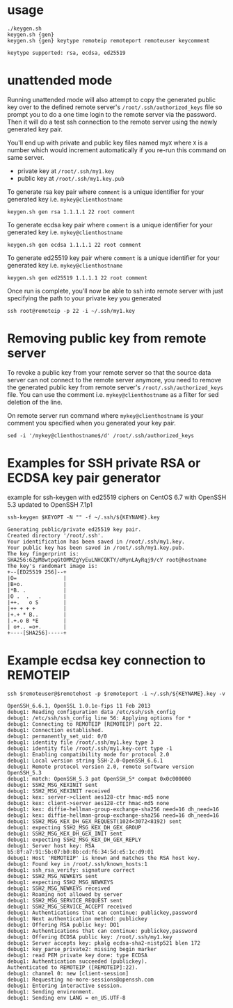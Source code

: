 usage
===

    ./keygen.sh
    keygen.sh {gen}
    keygen.sh {gen} keytype remoteip remoteport remoteuser keycomment
    
    keytype supported: rsa, ecdsa, ed25519

unattended mode
===

Running unattended mode will also attempt to copy the generated public key over to the defined remote server's `/root/.ssh/authorized_keys` file so prompt you to do a one time login to the remote server via the password. Then it will do a test ssh connection to the remote server using the newly generated key pair.

You'll end up with private and public key files named my`X` where `X` is a number which would increment automatically if you re-run this command on same server.

* private key at `/root/.ssh/my1.key`
* public key at `/root/.ssh/my1.key.pub`

To generate rsa key pair where `comment` is a unique identifier for your generated key i.e. `mykey@clienthostname`

    keygen.sh gen rsa 1.1.1.1 22 root comment

To generate ecdsa key pair where `comment` is a unique identifier for your generated key i.e. `mykey@clienthostname`

    keygen.sh gen ecdsa 1.1.1.1 22 root comment

To generate ed25519 key pair where `comment` is a unique identifier for your generated key i.e. `mykey@clienthostname`

    keygen.sh gen ed25519 1.1.1.1 22 root comment

Once run is complete, you'll now be able to ssh into remote server with just specifying the path to your private key you generated

    ssh root@remoteip -p 22 -i ~/.ssh/my1.key

Removing public key from remote server
===

To revoke a public key from your remote server so that the source data server can not connect to the remote server anymore, you need to remove the generated public key from remote server's `/root/.ssh/authorized_keys` file. You can use the comment i.e. `mykey@clienthostname` as a filter for sed deletion of the line.

On remote server run command where `mykey@clienthostname` is your comment you specified when you generated your key pair.

    sed -i '/mykey@clienthostname$/d' /root/.ssh/authorized_keys 

Examples for SSH private RSA or ECDSA key pair generator
===

example for ssh-keygen with ed25519 ciphers on CentOS 6.7 with OpenSSH 5.3 updated to OpenSSH 7.1p1

    ssh-keygen $KEYOPT -N "" -f ~/.ssh/${KEYNAME}.key

    Generating public/private ed25519 key pair.
    Created directory '/root/.ssh'.
    Your identification has been saved in /root/.ssh/my1.key.
    Your public key has been saved in /root/.ssh/my1.key.pub.
    The key fingerprint is:
    SHA256:6ZpM8wtpqGtOMMZgYyEuLNHCQKTY/eMynLAyRqj9/cY root@hostname
    The key's randomart image is:
    +--[ED25519 256]--+
    |O=               |
    |B+o.             |
    |*B. .            |
    |O .  .   .       |
    |++.   o S        |
    |++ + + +         |
    |+.+ * B..        |
    |.+.o B *E        |
    | o+.. =o+.       |
    +----[SHA256]-----+

Example ecdsa key connection to REMOTEIP
===

    ssh $remoteuser@$remotehost -p $remoteport -i ~/.ssh/${KEYNAME}.key -v
    
    OpenSSH_6.6.1, OpenSSL 1.0.1e-fips 11 Feb 2013
    debug1: Reading configuration data /etc/ssh/ssh_config
    debug1: /etc/ssh/ssh_config line 56: Applying options for *
    debug1: Connecting to REMOTEIP [REMOTEIP] port 22.
    debug1: Connection established.
    debug1: permanently_set_uid: 0/0
    debug1: identity file /root/.ssh/my1.key type 3
    debug1: identity file /root/.ssh/my1.key-cert type -1
    debug1: Enabling compatibility mode for protocol 2.0
    debug1: Local version string SSH-2.0-OpenSSH_6.6.1
    debug1: Remote protocol version 2.0, remote software version OpenSSH_5.3
    debug1: match: OpenSSH_5.3 pat OpenSSH_5* compat 0x0c000000
    debug1: SSH2_MSG_KEXINIT sent
    debug1: SSH2_MSG_KEXINIT received
    debug1: kex: server->client aes128-ctr hmac-md5 none
    debug1: kex: client->server aes128-ctr hmac-md5 none
    debug1: kex: diffie-hellman-group-exchange-sha256 need=16 dh_need=16
    debug1: kex: diffie-hellman-group-exchange-sha256 need=16 dh_need=16
    debug1: SSH2_MSG_KEX_DH_GEX_REQUEST(1024<3072<8192) sent
    debug1: expecting SSH2_MSG_KEX_DH_GEX_GROUP
    debug1: SSH2_MSG_KEX_DH_GEX_INIT sent
    debug1: expecting SSH2_MSG_KEX_DH_GEX_REPLY
    debug1: Server host key: RSA b5:8f:a7:91:5b:07:b0:8b:cd:f6:34:5d:e5:1c:d9:01
    debug1: Host 'REMOTEIP' is known and matches the RSA host key.
    debug1: Found key in /root/.ssh/known_hosts:1
    debug1: ssh_rsa_verify: signature correct
    debug1: SSH2_MSG_NEWKEYS sent
    debug1: expecting SSH2_MSG_NEWKEYS
    debug1: SSH2_MSG_NEWKEYS received
    debug1: Roaming not allowed by server
    debug1: SSH2_MSG_SERVICE_REQUEST sent
    debug1: SSH2_MSG_SERVICE_ACCEPT received
    debug1: Authentications that can continue: publickey,password
    debug1: Next authentication method: publickey
    debug1: Offering RSA public key: DO1
    debug1: Authentications that can continue: publickey,password
    debug1: Offering ECDSA public key: /root/.ssh/my1.key
    debug1: Server accepts key: pkalg ecdsa-sha2-nistp521 blen 172
    debug1: key_parse_private2: missing begin marker
    debug1: read PEM private key done: type ECDSA
    debug1: Authentication succeeded (publickey).
    Authenticated to REMOTEIP ([REMOTEIP]:22).
    debug1: channel 0: new [client-session]
    debug1: Requesting no-more-sessions@openssh.com
    debug1: Entering interactive session.
    debug1: Sending environment.
    debug1: Sending env LANG = en_US.UTF-8